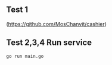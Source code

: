 ## Test 1

(https://github.com/MosChanvit/cashier)

## Test 2,3,4  Run service
 ```bash
 go run main.go 
 ```

